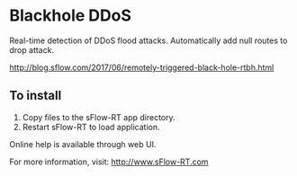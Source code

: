 # Blackhole DDoS

Real-time detection of DDoS flood attacks. Automatically add null routes to
drop attack.

http://blog.sflow.com/2017/06/remotely-triggered-black-hole-rtbh.html

## To install

1. Copy files to the sFlow-RT app directory.
2. Restart sFlow-RT to load application.

Online help is available through web UI.

For more information, visit:
http://www.sFlow-RT.com
